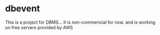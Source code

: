 dbevent
=======
This is a project for DBMS...
It is non-commericial for now. and is working on free servers provided by AWS
